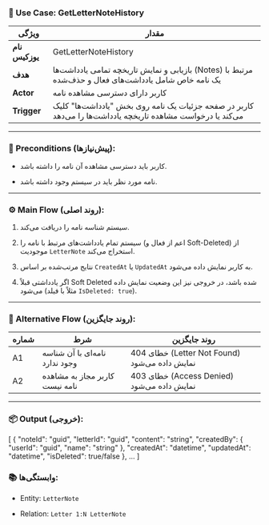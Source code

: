 ### 📄 Use Case: GetLetterNoteHistory

|ویژگی|مقدار|
|---|---|
|**نام یوزکیس**|GetLetterNoteHistory|
|**هدف**|بازیابی و نمایش تاریخچه تمامی یادداشت‌ها (Notes) مرتبط با یک نامه خاص شامل یادداشت‌های فعال و حذف‌شده|
|**Actor**|کاربر دارای دسترسی مشاهده نامه|
|**Trigger**|کاربر در صفحه جزئیات یک نامه روی بخش "یادداشت‌ها" کلیک می‌کند یا درخواست مشاهده تاریخچه یادداشت‌ها را می‌دهد|

---

### 🧩 Preconditions (پیش‌نیازها):

- کاربر باید دسترسی مشاهده آن نامه را داشته باشد.
    
- نامه مورد نظر باید در سیستم وجود داشته باشد.
    

---

### ⚙️ Main Flow (روند اصلی):

1. سیستم شناسه نامه را دریافت می‌کند.
    
2. سیستم تمام یادداشت‌های مرتبط با نامه را (اعم از فعال و Soft-Deleted) از موجودیت `LetterNote` استخراج می‌کند.
    
3. نتایج مرتب‌شده بر اساس `CreatedAt` یا `UpdatedAt` به کاربر نمایش داده می‌شود.
    
4. اگر یادداشتی قبلاً Soft Deleted شده باشد، در خروجی نیز این وضعیت نمایش داده می‌شود (مثلاً با فیلد `IsDeleted: true`).
    

---

### 🔄 Alternative Flow (روند جایگزین):

|شماره|شرط|روند جایگزین|
|---|---|---|
|A1|نامه‌ای با آن شناسه وجود ندارد|خطای 404 (Letter Not Found) نمایش داده می‌شود|
|A2|کاربر مجاز به مشاهده نامه نیست|خطای 403 (Access Denied) نمایش داده می‌شود|

---

### 📦 Output (خروجی):
[
  {
    "noteId": "guid",
    "letterId": "guid",
    "content": "string",
    "createdBy": {
      "userId": "guid",
      "name": "string"
    },
    "createdAt": "datetime",
    "updatedAt": "datetime",
    "isDeleted": true/false
  },
  ...
]


### 📚 وابستگی‌ها:

- Entity: `LetterNote`
    
- Relation: `Letter 1:N LetterNote`